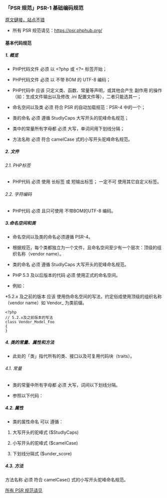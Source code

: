 ### 「PSR 规范」PSR-1 基础编码规范

[原文鏈接，站点不错](https://laravel-china.org/topics/2078/psr-specification-psr-1-basic-coding-specification)

* 所有 PSR 规范请见：https://psr.phphub.org/

#### 基本代码规范

##### 1. 概览

* PHP代码文件 必须 以 <?php 或 <?= 标签开始；

* PHP代码文件 必须 以 不带 BOM 的 UTF-8 编码；

* PHP代码中 应该 只定义类、函数、常量等声明，或其他会产生 副作用 的操作（如：生成文件输出以及修改 .ini 配置文件等），二者只能选其一；

* 命名空间以及类 必须 符合 PSR 的自动加载规范：PSR-4 中的一个；

* 类的命名 必须 遵循 StudlyCaps 大写开头的驼峰命名规范；

* 类中的常量所有字母都 必须 大写，单词间用下划线分隔；

* 方法名称 必须 符合 camelCase 式的小写开头驼峰命名规范。

##### 2. 文件
###### 2.1. PHP标签

* PHP代码 必须 使用 <?php ?> 长标签 或 <?= ?> 短输出标签； 一定不可 使用其它自定义标签。

###### 2.2. 字符编码

* PHP代码 必须 且只可使用 不带BOM的UTF-8 编码。

##### 3.命名空间和类

* 命名空间以及类的命名必须遵循 PSR-4。

* 根据规范，每个类都独立为一个文件，且命名空间至少有一个层次：顶级的组织名称（vendor name）。

* 类的命名 必须 遵循 StudlyCaps 大写开头的驼峰命名规范。

* PHP 5.3 及以后版本的代码 必须 使用正式的命名空间。

* 例如：


    <?php
    // PHP 5.3及以后版本的写法
    namespace Vendor\Model;
    
    class Foo
    {
    }
    
*5.2.x 及之前的版本 应该 使用伪命名空间的写法，约定俗成使用顶级的组织名称（vendor name）如 Vendor_ 为类前缀。


    <?php
    // 5.2.x及之前版本的写法
    class Vendor_Model_Foo
    {
    }
    
##### 4. 类的常量、属性和方法

* 此处的「类」指代所有的类、接口以及可复用代码块（traits）。

###### 4.1. 常量

* 类的常量中所有字母都 必须 大写，词间以下划线分隔。

* 参照以下代码：


     <?php
    namespace Vendor\Model;
    
    class Foo
    {
        const VERSION = '1.0';
        const DATE_APPROVED = '2012-06-01';
    }

    
##### 4.2. 属性

* 类的属性命名 可以 遵循：

1. 大写开头的驼峰式 ($StudlyCaps)

2. 小写开头的驼峰式 ($camelCase)

3. 下划线分隔式 ($under_score)

##### 4.3. 方法

方法名称 必须 符合 camelCase() 式的小写开头驼峰命名规范。

[所有 PSR 规范请见](https://psr.phphub.org/)